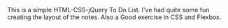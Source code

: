 This is a simple HTML-CSS-jQuery To Do List. I've had quite some fun creating the layout of the notes. Also a Good exercise in CSS and Flexbox.
